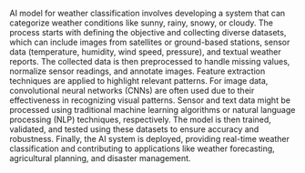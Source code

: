 AI model for weather classification involves developing a system that can categorize weather conditions like sunny, rainy, snowy, or cloudy. The process starts with defining the objective and collecting diverse datasets, which can include images from satellites or ground-based stations, sensor data (temperature, humidity, wind speed, pressure), and textual weather reports. The collected data is then preprocessed to handle missing values, normalize sensor readings, and annotate images. Feature extraction techniques are applied to highlight relevant patterns. For image data, convolutional neural networks (CNNs) are often used due to their effectiveness in recognizing visual patterns. Sensor and text data might be processed using traditional machine learning algorithms or natural language processing (NLP) techniques, respectively. The model is then trained, validated, and tested using these datasets to ensure accuracy and robustness. Finally, the AI system is deployed, providing real-time weather classification and contributing to applications like weather forecasting, agricultural planning, and disaster management.

